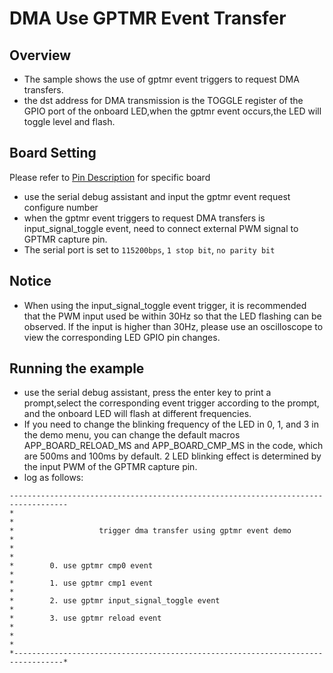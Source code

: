 # DMA Use GPTMR Event Transfer

## Overview

- The sample shows the use of gptmr event triggers to request DMA transfers.
- the dst address for DMA transmission is the TOGGLE register of the GPIO port of the onboard LED,when the gptmr event occurs,the LED will toggle level and flash.



## Board Setting
Please refer to [Pin Description](lab_board_resource) for specific board
- use the serial debug assistant and input the gptmr event request configure number
- when the gptmr event triggers to request DMA transfers is input_signal_toggle event, need to connect external PWM signal to GPTMR capture pin.
- The serial port is set to ``115200bps``, ``1 stop bit``, ``no parity bit``


## Notice
-  When using the input_signal_toggle event trigger, it is recommended that the PWM input used be within 30Hz so that the LED flashing can be observed. If the input is higher than 30Hz, please use an oscilloscope to view the corresponding LED GPIO pin changes.

## Running the example

- use the serial debug assistant, press the enter key to print a prompt,select the corresponding event trigger according to the prompt, and the onboard LED will flash at different frequencies.
- If you need to change the blinking frequency of the LED in 0, 1, and 3 in the demo menu, you can change the default macros APP_BOARD_RELOAD_MS and APP_BOARD_CMP_MS in the code, which are 500ms and 100ms by default. 2 LED blinking effect is determined by the input PWM of the GPTMR capture pin.
- log as follows:

```console
-----------------------------------------------------------------------------------
*                                                                                 *
*                   trigger dma transfer using gptmr event demo                   *
*                                                                                 *
*        0. use gptmr cmp0 event                                                  *
*        1. use gptmr cmp1 event                                                  *
*        2. use gptmr input_signal_toggle event                                   *
*        3. use gptmr reload event                                                *
*                                                                                 *
*---------------------------------------------------------------------------------*
```

